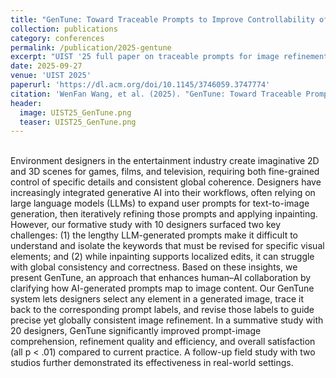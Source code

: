 ```yaml
---
title: "GenTune: Toward Traceable Prompts to Improve Controllability of Image Refinement in Environment Design"
collection: publications
category: conferences
permalink: /publication/2025-gentune
excerpt: "UIST '25 full paper on traceable prompts for image refinement in environment design."
date: 2025-09-27
venue: 'UIST 2025'
paperurl: 'https://dl.acm.org/doi/10.1145/3746059.3747774'
citation: 'WenFan Wang, et al. (2025). "GenTune: Toward Traceable Prompts to Improve Controllability of Image Refinement in Environment Design." <i>UIST 2025</i>.'
header:
  image: UIST25_GenTune.png
  teaser: UIST25_GenTune.png
---
```


\
Environment designers in the entertainment industry create imaginative 2D and 3D scenes for games, films, and television, requiring both fine-grained control of specific details and consistent global coherence. Designers have increasingly integrated generative AI into their workflows, often relying on large language models (LLMs) to expand user prompts for text-to-image generation, then iteratively refining those prompts and applying inpainting. However, our formative study with 10 designers surfaced two key challenges: (1) the lengthy LLM-generated prompts make it difficult to understand and isolate the keywords that must be revised for specific visual elements; and (2) while inpainting supports localized edits, it can struggle with global consistency and correctness. 
Based on these insights, we present GenTune, an approach that enhances human–AI collaboration by clarifying how AI-generated prompts map to image content. Our GenTune system lets designers select any element in a generated image, trace it back to the corresponding prompt labels, and revise those labels to guide precise yet globally consistent image refinement. In a summative study with 20 designers, GenTune significantly improved prompt-image comprehension, refinement quality and efficiency, and overall satisfaction (all p < .01) compared to current practice. A follow-up field study with two studios further demonstrated its effectiveness in real-world settings.

